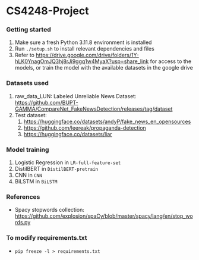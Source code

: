 # CS4248-Project

### Getting started
1) Make sure a fresh Python 3.11.8 environment is installed
2) Run `./setup.sh` to install relevant dependencies and files
3) Refer to https://drive.google.com/drive/folders/1Y-hLK0YnagOmJQ3hj8rJi9ggq1w4MyaX?usp=share_link for access to the models, or train the model with the available datasets in the google drive

### Datasets used
1) raw_data_LUN: Labeled Unreliable News Dataset: https://github.com/BUPT-GAMMA/CompareNet_FakeNewsDetection/releases/tag/dataset
2) Test dataset: 
   1) https://huggingface.co/datasets/andyP/fake_news_en_opensources
   2) https://github.com/leereak/propaganda-detection
   3) https://huggingface.co/datasets/liar

### Model training
1) Logistic Regression in `LR-full-feature-set`
2) DistilBERT in `DistilBERT-pretrain`
3) CNN in `CNN`
4) BiLSTM in `BiLSTM`

### References
- Spacy stopwords collection: https://github.com/explosion/spaCy/blob/master/spacy/lang/en/stop_words.py

### To modify requirements.txt
- `pip freeze -l > requirements.txt`